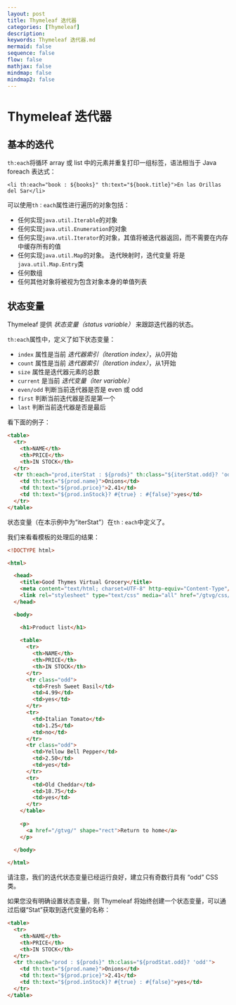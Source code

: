 ```yaml
---
layout: post
title: Thymeleaf 迭代器
categories: [Thymeleaf]
description: 
keywords: Thymeleaf 迭代器.md
mermaid: false
sequence: false
flow: false
mathjax: false
mindmap: false
mindmap2: false
---
```

# Thymeleaf 迭代器


## 基本的迭代


`th:each`将循环 array 或 list 中的元素并重复打印一组标签，语法相当于 Java foreach 表达式：

```
<li th:each="book : ${books}" th:text="${book.title}">En las Orillas del Sar</li>
```

可以使用`th：each`属性进行遍历的对象包括：

* 任何实现`java.util.Iterable`的对象
* 任何实现`java.util.Enumeration`的对象
* 任何实现`java.util.Iterator`的对象，其值将被迭代器返回，而不需要在内存中缓存所有的值
* 任何实现`java.util.Map`的对象。 迭代映射时，迭代变量 将是`java.util.Map.Entry`类
* 任何数组
* 任何其他对象将被视为包含对象本身的单值列表

## 状态变量

Thymeleaf 提供 _状态变量（status variable）_ 来跟踪迭代器的状态。

`th:each`属性中，定义了如下状态变量：

 * `index` 属性是当前 _迭代器索引（iteration index）_，从0开始
 * `count` 属性是当前 _迭代器索引（iteration index）_，从1开始
 * `size` 属性是迭代器元素的总数
 * `current` 是当前 _迭代变量（iter variable）_
 * `even/odd` 判断当前迭代器是否是 even 或 odd
 * `first` 判断当前迭代器是否是第一个
 * `last` 判断当前迭代器是否是最后


看下面的例子：

```html
<table>
  <tr>
    <th>NAME</th>
    <th>PRICE</th>
    <th>IN STOCK</th>
  </tr>
  <tr th:each="prod,iterStat : ${prods}" th:class="${iterStat.odd}? 'odd'">
    <td th:text="${prod.name}">Onions</td>
    <td th:text="${prod.price}">2.41</td>
    <td th:text="${prod.inStock}? #{true} : #{false}">yes</td>
  </tr>
</table>
```

状态变量（在本示例中为“iterStat”）在`th：each`中定义了。 

我们来看看模板的处理后的结果：

```html
<!DOCTYPE html>

<html>

  <head>
    <title>Good Thymes Virtual Grocery</title>
    <meta content="text/html; charset=UTF-8" http-equiv="Content-Type"/>
    <link rel="stylesheet" type="text/css" media="all" href="/gtvg/css/gtvg.css" />
  </head>

  <body>

    <h1>Product list</h1>
  
    <table>
      <tr>
        <th>NAME</th>
        <th>PRICE</th>
        <th>IN STOCK</th>
      </tr>
      <tr class="odd">
        <td>Fresh Sweet Basil</td>
        <td>4.99</td>
        <td>yes</td>
      </tr>
      <tr>
        <td>Italian Tomato</td>
        <td>1.25</td>
        <td>no</td>
      </tr>
      <tr class="odd">
        <td>Yellow Bell Pepper</td>
        <td>2.50</td>
        <td>yes</td>
      </tr>
      <tr>
        <td>Old Cheddar</td>
        <td>18.75</td>
        <td>yes</td>
      </tr>
    </table>
  
    <p>
      <a href="/gtvg/" shape="rect">Return to home</a>
    </p>

  </body>
  
</html>
```

请注意，我们的迭代状态变量已经运行良好，建立只有奇数行具有 “odd” CSS 类。

如果您没有明确设置状态变量，则 Thymeleaf 将始终创建一个状态变量，可以通过后缀“Stat”获取到迭代变量的名称：

```html
<table>
  <tr>
    <th>NAME</th>
    <th>PRICE</th>
    <th>IN STOCK</th>
  </tr>
  <tr th:each="prod : ${prods}" th:class="${prodStat.odd}? 'odd'">
    <td th:text="${prod.name}">Onions</td>
    <td th:text="${prod.price}">2.41</td>
    <td th:text="${prod.inStock}? #{true} : #{false}">yes</td>
  </tr>
</table>
```
